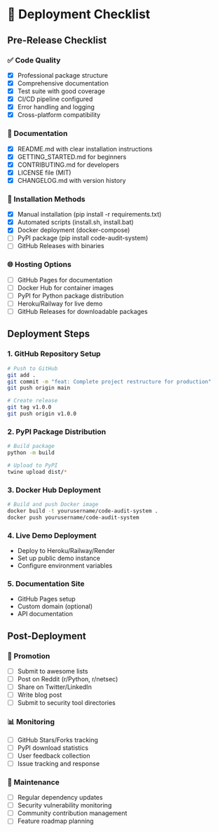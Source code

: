# 🚀 Deployment Checklist

## Pre-Release Checklist

### ✅ Code Quality
- [x] Professional package structure
- [x] Comprehensive documentation
- [x] Test suite with good coverage
- [x] CI/CD pipeline configured
- [x] Error handling and logging
- [x] Cross-platform compatibility

### 📝 Documentation
- [x] README.md with clear installation instructions
- [x] GETTING_STARTED.md for beginners
- [x] CONTRIBUTING.md for developers
- [x] LICENSE file (MIT)
- [x] CHANGELOG.md with version history

### 🔧 Installation Methods
- [x] Manual installation (pip install -r requirements.txt)
- [x] Automated scripts (install.sh, install.bat)
- [x] Docker deployment (docker-compose)
- [ ] PyPI package (pip install code-audit-system)
- [ ] GitHub Releases with binaries

### 🌐 Hosting Options
- [ ] GitHub Pages for documentation
- [ ] Docker Hub for container images
- [ ] PyPI for Python package distribution
- [ ] Heroku/Railway for live demo
- [ ] GitHub Releases for downloadable packages

## Deployment Steps

### 1. GitHub Repository Setup
```bash
# Push to GitHub
git add .
git commit -m "feat: Complete project restructure for production"
git push origin main

# Create release
git tag v1.0.0
git push origin v1.0.0
```

### 2. PyPI Package Distribution
```bash
# Build package
python -m build

# Upload to PyPI
twine upload dist/*
```

### 3. Docker Hub Deployment
```bash
# Build and push Docker image
docker build -t yourusername/code-audit-system .
docker push yourusername/code-audit-system
```

### 4. Live Demo Deployment
- Deploy to Heroku/Railway/Render
- Set up public demo instance
- Configure environment variables

### 5. Documentation Site
- GitHub Pages setup
- Custom domain (optional)
- API documentation

## Post-Deployment

### 📢 Promotion
- [ ] Submit to awesome lists
- [ ] Post on Reddit (r/Python, r/netsec)
- [ ] Share on Twitter/LinkedIn
- [ ] Write blog post
- [ ] Submit to security tool directories

### 📊 Monitoring
- [ ] GitHub Stars/Forks tracking
- [ ] PyPI download statistics
- [ ] User feedback collection
- [ ] Issue tracking and response

### 🔄 Maintenance
- [ ] Regular dependency updates
- [ ] Security vulnerability monitoring
- [ ] Community contribution management
- [ ] Feature roadmap planning
